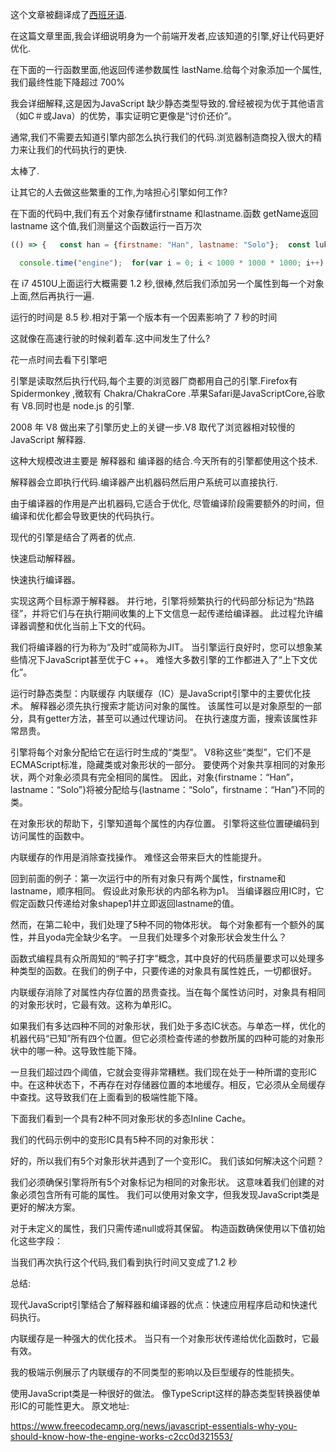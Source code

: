 
这个文章被翻译成了[西班牙语](https://www.campusmvp.es/recursos/post/fundamentos-de-javascript-por-que-deberias-saber-como-funciona-el-motor.aspx).

在这篇文章里面,我会详细说明身为一个前端开发者,应该知道的引擎,好让代码更好优化.



在下面的一行函数里面,他返回传递参数属性 lastName.给每个对象添加一个属性,我们最终性能下降超过 700%



我会详细解释,这是因为JavaScript 缺少静态类型导致的.曾经被视为优于其他语言（如C＃或Java）的优势，事实证明它更像是“讨价还价”。



通常,我们不需要去知道引擎内部怎么执行我们的代码.浏览器制造商投入很大的精力来让我们的代码执行的更快.



太棒了.



让其它的人去做这些繁重的工作,为啥担心引擎如何工作?



在下面的代码中,我们有五个对象存储firstname 和lastname.函数 getName返回lastname 这个值,我们测量这个函数运行一百万次

```js
(() => {   const han = {firstname: "Han", lastname: "Solo"};  const luke = {firstname: "Luke", lastname: "Skywalker"};  const leia = {firstname: "Leia", lastname: "Organa"};  const obi = {firstname: "Obi", lastname: "Wan"};  const yoda = {firstname: "", lastname: "Yoda"};  const people = [    han, luke, leia, obi,     yoda, luke, leia, obi   ];  const getName = (person) => person.lastname;
```



```js
  console.time("engine");  for(var i = 0; i < 1000 * 1000 * 1000; i++) {     getName(people[i & 7]);   }  console.timeEnd("engine"); })();
```



在 i7 4510U上面运行大概需要 1.2 秒,很棒,然后我们添加另一个属性到每一个对象上面,然后再执行一遍.





运行的时间是 8.5 秒.相对于第一个版本有一个因素影响了 7 秒的时间

这就像在高速行驶的时候刹着车.这中间发生了什么?

花一点时间去看下引擎吧





引擎是读取然后执行代码,每个主要的浏览器厂商都用自己的引擎.Firefox有Spidermonkey ,微软有 Chakra/ChakraCore .苹果Safari是JavaScriptCore,谷歌有 V8.同时也是 node.js 的引擎.



2008 年 V8 做出来了引擎历史上的关键一步.V8 取代了浏览器相对较慢的JavaScript 解释器.



这种大规模改进主要是 解释器和 编译器的结合.今天所有的引擎都使用这个技术.

解释器会立即执行代码.编译器产出机器码然后用户系统可以直接执行.

由于编译器的作用是产出机器码,它适合于优化, 尽管编译阶段需要额外的时间，但编译和优化都会导致更快的代码执行。



现代的引擎是结合了两者的优点.

 快速启动解释器。

快速执行编译器。



实现这两个目标源于解释器。 并行地，引擎将频繁执行的代码部分标记为“热路径”，并将它们与在执行期间收集的上下文信息一起传递给编译器。 此过程允许编译器调整和优化当前上下文的代码。

我们将编译器的行为称为“及时”或简称为JIT。
当引擎运行良好时，您可以想象某些情况下JavaScript甚至优于C ++。 难怪大多数引擎的工作都进入了“上下文优化”。





运行时静态类型：内联缓存
内联缓存（IC）是JavaScript引擎中的主要优化技术。 解释器必须先执行搜索才能访问对象的属性。 该属性可以是对象原型的一部分，具有getter方法，甚至可以通过代理访问。 在执行速度方面，搜索该属性非常昂贵。

引擎将每个对象分配给它在运行时生成的“类型”。 V8称这些“类型”，它们不是ECMAScript标准，隐藏类或对象形状的一部分。 要使两个对象共享相同的对象形状，两个对象必须具有完全相同的属性。 因此，对象{firstname：“Han”，lastname：“Solo”}将被分配给与{lastname：“Solo”，firstname：“Han”}不同的类。



在对象形状的帮助下，引擎知道每个属性的内存位置。 引擎将这些位置硬编码到访问属性的函数中。

内联缓存的作用是消除查找操作。 难怪这会带来巨大的性能提升。

回到前面的例子：第一次运行中的所有对象只有两个属性，firstname和lastname，顺序相同。 假设此对象形状的内部名称为p1。 当编译器应用IC时，它假定函数只传递给对象shapep1并立即返回lastname的值。



然而，在第二轮中，我们处理了5种不同的物体形状。 每个对象都有一个额外的属性，并且yoda完全缺少名字。 一旦我们处理多个对象形状会发生什么？

函数式编程具有众所周知的“鸭子打字”概念，其中良好的代码质量要求可以处理多种类型的函数。在我们的例子中，只要传递的对象具有属性姓氏，一切都很好。

内联缓存消除了对属性内存位置的昂贵查找。当在每个属性访问时，对象具有相同的对象形状时，它最有效。这称为单形IC。

如果我们有多达四种不同的对象形状，我们处于多态IC状态。与单态一样，优化的机器代码“已知”所有四个位置。但它必须检查传递的参数所属的四种可能的对象形状中的哪一种。这导致性能下降。

一旦我们超过四个阈值，它就会变得非常糟糕。我们现在处于一种所谓的变形IC中。在这种状态下，不再存在对存储器位置的本地缓存。相反，它必须从全局缓存中查找。这导致我们在上面看到的极端性能下降。

下面我们看到一个具有2种不同对象形状的多态Inline Cache。



我们的代码示例中的变形IC具有5种不同的对象形状：



好的，所以我们有5个对象形状并遇到了一个变形IC。 我们该如何解决这个问题？

我们必须确保引擎将所有5个对象标记为相同的对象形状。 这意味着我们创建的对象必须包含所有可能的属性。 我们可以使用对象文字，但我发现JavaScript类是更好的解决方案。

对于未定义的属性，我们只需传递null或将其保留。 构造函数确保使用以下值初始化这些字段：



当我们再次执行这个代码,我们看到执行时间又变成了1.2 秒



总结:

现代JavaScript引擎结合了解释器和编译器的优点：快速应用程序启动和快速代码执行。

内联缓存是一种强大的优化技术。 当只有一个对象形状传递给优化函数时，它最有效。

我的极端示例展示了内联缓存的不同类型的影响以及巨型缓存的性能损失。

使用JavaScript类是一种很好的做法。 像TypeScript这样的静态类型转换器使单形IC的可能性更大。
原文地址:

https://www.freecodecamp.org/news/javascript-essentials-why-you-should-know-how-the-engine-works-c2cc0d321553/

